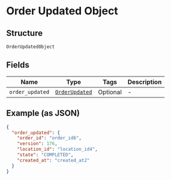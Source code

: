 
# Order Updated Object

## Structure

`OrderUpdatedObject`

## Fields

| Name | Type | Tags | Description |
|  --- | --- | --- | --- |
| `order_updated` | [`OrderUpdated`](/doc/models/order-updated.md) | Optional | - |

## Example (as JSON)

```json
{
  "order_updated": {
    "order_id": "order_id6",
    "version": 176,
    "location_id": "location_id4",
    "state": "COMPLETED",
    "created_at": "created_at2"
  }
}
```


